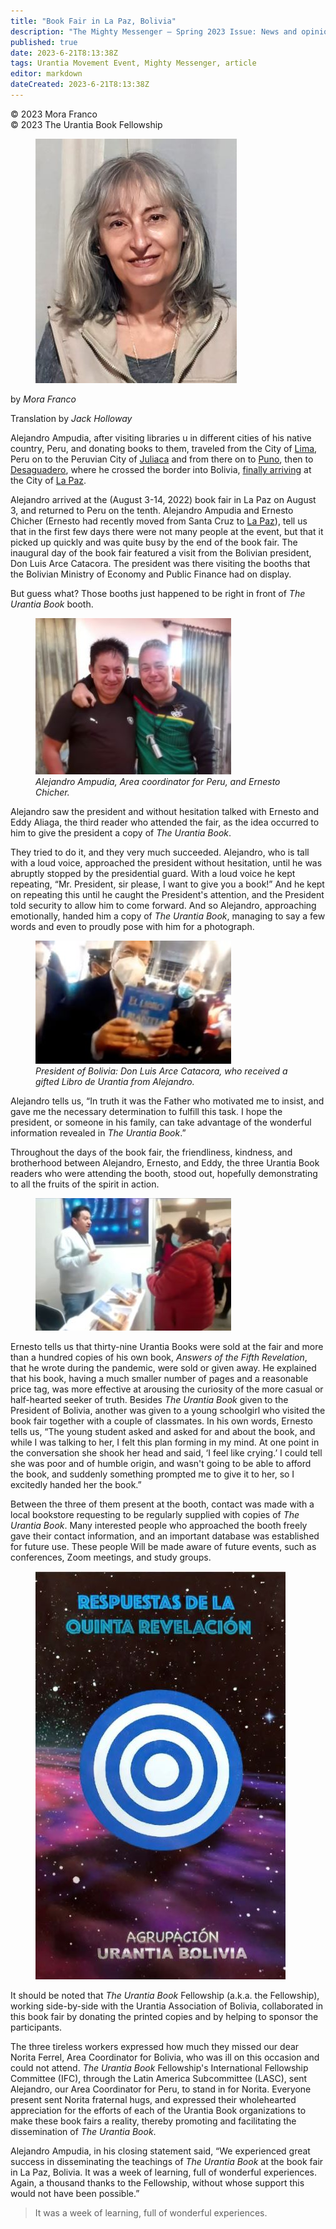 ```yaml
---
title: "Book Fair in La Paz, Bolivia"
description: "The Mighty Messenger — Spring 2023 Issue: News and opinions for Readers of The Urantia Book"
published: true
date: 2023-6-21T8:13:38Z
tags: Urantia Movement Event, Mighty Messenger, article
editor: markdown
dateCreated: 2023-6-21T8:13:38Z
---
```


<p class="v-card v-sheet theme--light grey lighten-3 px-2">© 2023 Mora Franco<br>© 2023 The Urantia Book Fellowship</p>

<figure id="Figure_1" class="image urantiapedia image-style-align-left">
<img src="/image/article/The_Mighty_Messenger/2023_Spring/056.jpg">
</figure>

by _Mora Franco_

Translation by _Jack Holloway_

Alejandro Ampudia, after visiting libraries u in different cities of his native country, Peru, and donating books to them, traveled from the City of [Lima](https://en.wikipedia.org/wiki/Lima), Peru on to the Peruvian City of [Juliaca](https://en.wikipedia.org/wiki/Juliaca) and from there on to [Puno](https://en.wikipedia.org/wiki/Puno), then to [Desaguadero](https://en.wikipedia.org/wiki/Desaguadero,_Bolivia-Peru), where he crossed the border into Bolivia, [finally arriving](https://www.google.com/maps/dir/Lima,+Per%C3%BA/Juliaca,+Per%C3%BA/Puno,+Per%C3%BA/Desaguadero,+Per%C3%BA/La+Paz,+Bolivia/@-14.3019511,-77.0785001,6z/data=!3m1!4b1!4m31!4m30!1m5!1m1!1s0x9105c5f619ee3ec7:0x14206cb9cc452e4a!2m2!1d-77.042754!2d-12.0463731!1m5!1m1!1s0x9167f3e5361625b9:0x2a1629113760cbfc!2m2!1d-70.129653!2d-15.4996879!1m5!1m1!1s0x915d6985f4e74135:0x1e341dd8f24d32cf!2m2!1d-70.0218805!2d-15.8402218!1m5!1m1!1s0x915c189dbde098fb:0xd381668215a1654e!2m2!1d-69.040395!2d-16.5631251!1m5!1m1!1s0x915edf0a04f5a40f:0x57dbfc76b4458ab3!2m2!1d-68.1192936!2d-16.489689?entry=ttu) at the City of [La Paz](https://en.wikipedia.org/wiki/La_Paz).

Alejandro arrived at the (August 3-14, 2022) book fair in La Paz on August 3, and returned to Peru on the tenth. Alejandro Ampudia and Ernesto Chicher (Ernesto had recently moved from Santa Cruz to [La Paz](https://en.wikipedia.org/wiki/La_Paz)), tell us that in the first few days there were not many people at the event, but that it picked up quickly and was quite busy by the end of the book fair. The inaugural day of the book fair featured a visit from the Bolivian president, Don Luis Arce Catacora. The president was there visiting the booths that the Bolivian Ministry of Economy and Public Finance had on display.

But guess what? Those booths just happened to be right in front of _The Urantia Book_ booth.

<figure id="Figure_2" class="image urantiapedia image-style-align-right">
<img src="/image/article/The_Mighty_Messenger/2023_Spring/057.jpg">
<figcaption><em>Alejandro Ampudia, Area coordinator for Peru, and Ernesto Chicher.</em><figcaption>
</figure>

Alejandro saw the president and without hesitation talked with Ernesto and Eddy Aliaga, the third reader who attended the fair, as the idea occurred to him to give the president a copy of _The Urantia Book_.

They tried to do it, and they very much succeeded. Alejandro, who is tall with a loud voice, approached the president without hesitation, until he was abruptly stopped by the presidential guard. With a loud voice he kept repeating, “Mr. President, sir please, I want to give you a book!” And he kept on repeating this until he caught the President's attention, and the President told security to allow him to come forward. And so Alejandro, approaching emotionally, handed him a copy of _The Urantia Book_, managing to say a few words and even to proudly pose with him for a photograph.

<figure id="Figure_3" class="image urantiapedia image-style-align-right">
<img src="/image/article/The_Mighty_Messenger/2023_Spring/009.jpg">
<figcaption><em>President of Bolivia: Don Luis Arce Catacora, who received a gifted Libro de Urantia from Alejandro.</em><figcaption>
</figure>

Alejandro tells us, “In truth it was the Father who motivated me to insist, and gave me the necessary determination to fulfill this task. I hope the president, or someone in his family, can take advantage of the wonderful information revealed in _The Urantia Book_.”

Throughout the days of the book fair, the friendliness, kindness, and brotherhood between Alejandro, Ernesto, and Eddy, the three Urantia Book readers who were attending the booth, stood out, hopefully demonstrating to all the fruits of the spirit in action.

<figure id="Figure_4" class="image urantiapedia image-style-align-right">
<img src="/image/article/The_Mighty_Messenger/2023_Spring/010.jpg">
</figure>

Ernesto tells us that thirty-nine Urantia Books were sold at the fair and more than a hundred copies of his own book, _Answers of the Fifth Revelation_, that he wrote during the pandemic, were sold or given away. He explained that his book, having a much smaller number of pages and a reasonable price tag, was more effective at arousing the curiosity of the more casual or half-hearted seeker of truth. Besides _The Urantia Book_ given to the President of Bolivia, another was given to a young schoolgirl who visited the book fair together with a couple of classmates. In his own words, Ernesto tells us, “The young student asked and asked for and about the book, and while I was talking to her, I felt this plan forming in my mind. At one point in the conversation she shook her head and said, ‘I feel like crying.’ I could tell she was poor and of humble origin, and wasn't going to be able to afford the book, and suddenly something prompted me to give it to her, so I excitedly handed her the book.” 

Between the three of them present at the booth, contact was made with a local bookstore requesting to be regularly supplied with copies of _The Urantia Book_. Many interested people who approached the booth freely gave their contact information, and an important database was established for future use. These people Will be made aware of future events, such as conferences, Zoom meetings, and study groups.

<figure id="Figure_5" class="image urantiapedia image-style-align-right">
<img src="/image/article/The_Mighty_Messenger/2023_Spring/058.jpg">
</figure>

It should be noted that _The Urantia Book_ Fellowship (a.k.a. the Fellowship), working side-by-side with the Urantia Association of Bolivia, collaborated in this book fair by donating the printed copies and by helping to sponsor the participants. 

The three tireless workers expressed how much they missed our dear Norita Ferrel, Area Coordinator for Bolivia, who was ill on this occasion and could not attend. _The Urantia Book_ Fellowship's International Fellowship Committee (IFC), through the Latin America Subcommittee (LASC), sent Alejandro, our Area Coordinator for Peru, to stand in for Norita. Everyone present sent Norita fraternal hugs, and expressed their wholehearted appreciation for the efforts of each of the Urantia Book organizations to make these book fairs a reality, thereby promoting and facilitating the dissemination of _The Urantia Book_.

Alejandro Ampudia, in his closing statement said, “We experienced great success in disseminating the teachings of _The Urantia Book_ at the book fair in La Paz, Bolivia. It was a week of learning, full of wonderful experiences. Again, a thousand thanks to the Fellowship, without whose support this would not have been possible.”

> It was a week of learning, full of wonderful experiences.